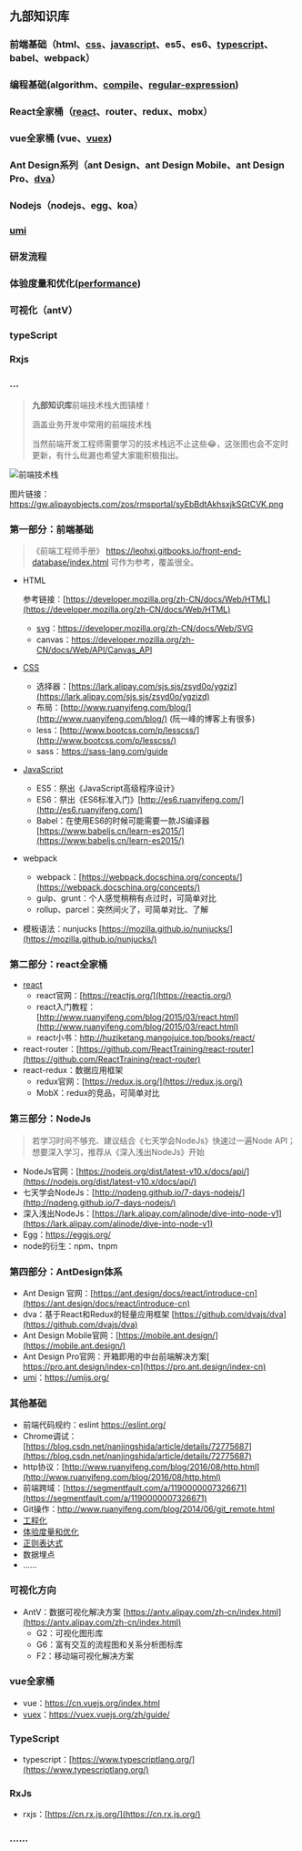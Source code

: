 ## 九部知识库


### 前端基础（html、[css](https://github.com/frontend9/fe9-library/issues?q=is%3Aissue+is%3Aopen+label%3Acss)、[javascript](https://github.com/frontend9/fe9-library/issues?q=is%3Aissue+is%3Aopen+label%3Ajavascript)、es5、es6、[typescript](https://github.com/frontend9/fe9-library/issues?q=is%3Aissue+is%3Aopen+label%3Atypescript)、babel、webpack）
### 编程基础(algorithm、[compile](https://github.com/frontend9/fe9-library/issues?q=is%3Aissue+is%3Aopen+label%3Acompile)、[regular-expression](https://github.com/frontend9/fe9-library/issues?q=is%3Aissue+is%3Aopen+label%3A%22Regular+Expression%22))
### React全家桶（[react](https://github.com/frontend9/fe9-library/issues?q=is%3Aissue+is%3Aopen+label%3Areact)、router、redux、mobx）
### vue全家桶 (vue、[vuex](https://github.com/frontend9/fe9-library/issues?q=is%3Aissue+is%3Aopen+label%3Avuex))
### Ant Design系列（ant Design、ant Design Mobile、ant Design Pro、[dva](https://github.com/frontend9/fe9-library/issues?q=is%3Aissue+is%3Aopen+label%3Adva)）
### Nodejs（nodejs、egg、koa）
### [umi](https://github.com/frontend9/fe9-library/issues?q=is%3Aissue+is%3Aopen+label%3Aumi)
### 研发流程
### 体验度量和优化([performance](https://github.com/frontend9/fe9-library/issues?q=is%3Aissue+is%3Aopen+label%3Aperformance))
### 可视化（antV）
### typeScript
### Rxjs
### ...




> **九部知识库**前端技术栈大图镇楼！
>
> 涵盖业务开发中常用的前端技术栈
> 
> 当然前端开发工程师需要学习的技术栈远不止这些😂，这张图也会不定时更新，有什么纰漏也希望大家能积极指出。

![前端技术栈](https://gw.alipayobjects.com/zos/rmsportal/syEbBdtAkhsxjkSGtCVK.png)

图片链接：https://gw.alipayobjects.com/zos/rmsportal/syEbBdtAkhsxjkSGtCVK.png

### 第一部分：前端基础

> 《前端工程师手册》 https://leohxj.gitbooks.io/front-end-database/index.html 可作为参考，覆盖很全。

- HTML
  
  参考链接：[https://developer.mozilla.org/zh-CN/docs/Web/HTML](https://developer.mozilla.org/zh-CN/docs/Web/HTML)

  - [svg](https://github.com/frontend9/fe9-library/issues?q=is%3Aissue+is%3Aopen+label%3ASVG)：https://developer.mozilla.org/zh-CN/docs/Web/SVG
  - canvas：https://developer.mozilla.org/zh-CN/docs/Web/API/Canvas_API

- [CSS](https://github.com/frontend9/fe9-library/issues?q=is%3Aissue+is%3Aopen+label%3Acss)

  - 选择器：[https://lark.alipay.com/sjs.sjs/zsyd0o/ygziz](https://lark.alipay.com/sjs.sjs/zsyd0o/ygzizd)
  - 布局：[http://www.ruanyifeng.com/blog/](http://www.ruanyifeng.com/blog/) (阮一峰的博客上有很多)
  - less：[http://www.bootcss.com/p/lesscss/](http://www.bootcss.com/p/lesscss/)
  - sass：https://sass-lang.com/guide

- [JavaScript](https://github.com/frontend9/fe9-library/issues?q=is%3Aissue+is%3Aopen+label%3Ajavascript)

  - ES5：祭出《JavaScript高级程序设计》
  - ES6：祭出《ES6标准入门》[http://es6.ruanyifeng.com/](http://es6.ruanyifeng.com/)
  - Babel：在使用ES6的时候可能需要一款JS编译器 [https://www.babeljs.cn/learn-es2015/](https://www.babeljs.cn/learn-es2015/)

- webpack

  - webpack：[https://webpack.docschina.org/concepts/](https://webpack.docschina.org/concepts/)
  - gulp、grunt：个人感觉稍稍有点过时，可简单对比
  - rollup、parcel：突然间火了，可简单对比、了解

- 模板语法：nunjucks [https://mozilla.github.io/nunjucks/](https://mozilla.github.io/nunjucks/)

### 第二部分：react全家桶

- [react](https://github.com/frontend9/fe9-library/issues?q=react+label%3Areact)
  - react官网：[https://reactjs.org/](https://reactjs.org/)
  - react入门教程：[http://www.ruanyifeng.com/blog/2015/03/react.html](http://www.ruanyifeng.com/blog/2015/03/react.html)
  - react小书：http://huziketang.mangojuice.top/books/react/
- react-router：[https://github.com/ReactTraining/react-router](https://github.com/ReactTraining/react-router)
- react-redux：数据应用框架
  - redux官网：[https://redux.js.org/](https://redux.js.org/)
  - MobX：redux的竞品，可简单对比

### 第三部分：NodeJs

> 若学习时间不够充、建议结合《七天学会NodeJs》快速过一遍Node API；想要深入学习，推荐从《深入浅出NodeJs》开始

- NodeJs官网：[https://nodejs.org/dist/latest-v10.x/docs/api/](https://nodejs.org/dist/latest-v10.x/docs/api/)
- 七天学会NodeJs：[http://nqdeng.github.io/7-days-nodejs/](http://nqdeng.github.io/7-days-nodejs/)
- 深入浅出NodeJs：[https://lark.alipay.com/alinode/dive-into-node-v1](https://lark.alipay.com/alinode/dive-into-node-v1)
- Egg：https://eggjs.org/
- node的衍生：npm、tnpm

### 第四部分：AntDesign体系

- Ant Design 官网：[https://ant.design/docs/react/introduce-cn](https://ant.design/docs/react/introduce-cn)
- dva：基于React和Redux的轻量应用框架 [https://github.com/dvajs/dva](https://github.com/dvajs/dva)
- Ant Design Mobile官网：[https://mobile.ant.design/](https://mobile.ant.design/)
- Ant Design Pro官网：开箱即用的中台前端解决方案[ https://pro.ant.design/index-cn](https://pro.ant.design/index-cn)
- [umi](https://github.com/frontend9/fe9-library/issues?q=is%3Aissue+is%3Aopen+label%3Aumi)：https://umijs.org/

### 其他基础

- 前端代码规约：eslint https://eslint.org/
- Chrome调试：[https://blog.csdn.net/nanjingshida/article/details/72775687](https://blog.csdn.net/nanjingshida/article/details/72775687)
- http协议：[http://www.ruanyifeng.com/blog/2016/08/http.html](http://www.ruanyifeng.com/blog/2016/08/http.html)
- 前端跨域：[https://segmentfault.com/a/1190000007326671](https://segmentfault.com/a/1190000007326671)
- Git操作：http://www.ruanyifeng.com/blog/2014/06/git_remote.html
- [工程化](https://github.com/frontend9/fe9-library/issues?q=is%3Aissue+is%3Aopen+label%3Aeditor)
- [体验度量和优化](https://github.com/frontend9/fe9-library/issues?q=is%3Aissue+is%3Aopen+label%3Aperformance)
- [正则表达式](https://github.com/frontend9/fe9-library/issues?q=is%3Aissue+is%3Aopen+label%3A%22Regular+Expression%22)
- 数据埋点
- ......

### 可视化方向

- AntV：数据可视化解决方案 [https://antv.alipay.com/zh-cn/index.html](https://antv.alipay.com/zh-cn/index.html)
  - G2：可视化图形库
  - G6：富有交互的流程图和关系分析图标库
  - F2：移动端可视化解决方案

### vue全家桶

- vue：https://cn.vuejs.org/index.html
- [vuex](https://github.com/frontend9/fe9-library/issues?q=is%3Aissue+is%3Aopen+label%3Avuex)：https://vuex.vuejs.org/zh/guide/

### TypeScript

- typescript：[https://www.typescriptlang.org/](https://www.typescriptlang.org/)

### RxJs

- rxjs：[https://cn.rx.js.org/](https://cn.rx.js.org/)

### ......
